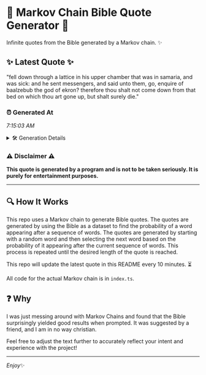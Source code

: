 # 📖 Markov Chain Bible Quote Generator 📖

Infinite quotes from the Bible generated by a Markov chain. ✨

## ✨ Latest Quote ✨
"fell down through a lattice in his upper chamber that was in samaria, and was sick: and he sent messengers, and said unto them, go, enquire of baalzebub the god of ekron? therefore thou shalt not come down from that bed on which thou art gone up, but shalt surely die."

### ⏰ Generated At
*7:15:03 AM*

<details>
    <summary>🛠️ Generation Details</summary>
    <p>
        <strong>🌱 Seed:</strong> fell<br>
        <strong>🔄 Iterations:</strong> 50<br>
        <strong>📜 Context History:</strong><br>[ fell ]: down<br>[ fell, down ]: through<br>[ fell, down, through ]: a<br>[ fell, down, through, a ]: lattice<br>[ fell, down, through, a, lattice ]: in<br>[ fell, down, through, a, lattice, in ]: his<br>[ down, through, a, lattice, in, his ]: upper<br>[ through, a, lattice, in, his, upper ]: chamber<br>[ a, lattice, in, his, upper, chamber ]: that<br>[ lattice, in, his, upper, chamber, that ]: was<br>[ in, his, upper, chamber, that, was ]: in<br>[ his, upper, chamber, that, was, in ]: samaria,<br>[ upper, chamber, that, was, in, samaria, ]: and<br>[ chamber, that, was, in, samaria,, and ]: was<br>[ that, was, in, samaria,, and, was ]: sick:<br>[ was, in, samaria,, and, was, sick: ]: and<br>[ in, samaria,, and, was, sick:, and ]: he<br>[ samaria,, and, was, sick:, and, he ]: sent<br>[ and, was, sick:, and, he, sent ]: messengers,<br>[ was, sick:, and, he, sent, messengers, ]: and<br>[ sick:, and, he, sent, messengers,, and ]: said<br>[ and, he, sent, messengers,, and, said ]: unto<br>[ he, sent, messengers,, and, said, unto ]: them,<br>[ sent, messengers,, and, said, unto, them, ]: go,<br>[ messengers,, and, said, unto, them,, go, ]: enquire<br>[ and, said, unto, them,, go,, enquire ]: of<br>[ said, unto, them,, go,, enquire, of ]: baalzebub<br>[ unto, them,, go,, enquire, of, baalzebub ]: the<br>[ them,, go,, enquire, of, baalzebub, the ]: god<br>[ go,, enquire, of, baalzebub, the, god ]: of<br>[ enquire, of, baalzebub, the, god, of ]: ekron?<br>[ of, baalzebub, the, god, of, ekron? ]: therefore<br>[ baalzebub, the, god, of, ekron?, therefore ]: thou<br>[ the, god, of, ekron?, therefore, thou ]: shalt<br>[ god, of, ekron?, therefore, thou, shalt ]: not<br>[ of, ekron?, therefore, thou, shalt, not ]: come<br>[ ekron?, therefore, thou, shalt, not, come ]: down<br>[ therefore, thou, shalt, not, come, down ]: from<br>[ thou, shalt, not, come, down, from ]: that<br>[ shalt, not, come, down, from, that ]: bed<br>[ not, come, down, from, that, bed ]: on<br>[ come, down, from, that, bed, on ]: which<br>[ down, from, that, bed, on, which ]: thou<br>[ from, that, bed, on, which, thou ]: art<br>[ that, bed, on, which, thou, art ]: gone<br>[ bed, on, which, thou, art, gone ]: up,<br>[ on, which, thou, art, gone, up, ]: but<br>[ which, thou, art, gone, up,, but ]: shalt<br>[ thou, art, gone, up,, but, shalt ]: surely<br>[ art, gone, up,, but, shalt, surely ]: die.<br>
    </p>
</details>

### ⚠️ Disclaimer ⚠️
**This quote is generated by a program and is not to be taken seriously. It is purely for entertainment purposes.**

---

## 🔍 How It Works

This repo uses a Markov chain to generate Bible quotes. The quotes are generated by using the Bible as a dataset to find the probability of a word appearing after a sequence of words. The quotes are generated by starting with a random word and then selecting the next word based on the probability of it appearing after the current sequence of words. This process is repeated until the desired length of the quote is reached.

This repo will update the latest quote in this README every 10 minutes. ⏳

All code for the actual Markov chain is in `index.ts`.

## ❓ Why

I was just messing around with Markov Chains and found that the Bible surprisingly yielded good results when prompted. 
It was suggested by a friend, and I am in no way christian.

Feel free to adjust the text further to accurately reflect your intent and experience with the project!

---

*Enjoy*✨

